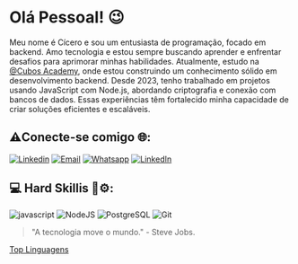 # Olá Pessoal! 😉
Meu nome é Cícero e sou um entusiasta de programação, focado em backend. Amo tecnologia e estou sempre buscando aprender e enfrentar desafios para aprimorar minhas habilidades. Atualmente, estudo na [@Cubos Academy](https://cubos.academy/), onde estou construindo um conhecimento sólido em desenvolvimento backend.
Desde 2023, tenho trabalhado em projetos usando JavaScript com Node.js, abordando criptografia e conexão com bancos de dados. Essas experiências têm fortalecido minha capacidade de criar soluções eficientes e escaláveis.

## ⚠️Conecte-se comigo 🌐:
[![Linkedin](https://img.shields.io/badge/LinkedIn-0077B5?style=for-the-badge&logo=linkedin&logoColor=white)](https://www.linkedin.com/in/cicero-guilherme-a9473a260/)
[![Email](https://img.shields.io/badge/Gmail-D14836?style=for-the-badge&logo=gmail&logoColor=white)](cicerog.silvestre@gmail.com)
[![Whatsapp](https://img.shields.io/badge/WhatsApp-25D366?style=for-the-badge&logo=whatsapp&logoColor=white)](31995932587)
[![LinkedIn](https://img.shields.io/badge/GitHub-100000?style=for-the-badge&logo=github&logoColor=white)](https://github.com/CiceroGGS)

## 💻 Hard Skillis 🚀⚙️:
![javascript](https://img.shields.io/badge/JavaScript-323330?style=for-the-badge&logo=javascript&logoColor=F7DF1E)
![NodeJS](https://img.shields.io/badge/Node%20js-339933?style=for-the-badge&logo=nodedotjs&logoColor=white)
![PostgreSQL](https://img.shields.io/badge/PostgreSQL-316192?style=for-the-badge&logo=postgresql&logoColor=white)
![Git](https://img.shields.io/badge/GIT-E44C30?style=for-the-badge&logo=git&logoColor=white)

 > "A tecnologia move o mundo." - Steve Jobs.

[Top Linguagens](https://github-readme-stats.vercel.app/api/top-langs/?username=CiceroGGS&theme=tokyonight&custom_title=Top%20%Linguagens)
